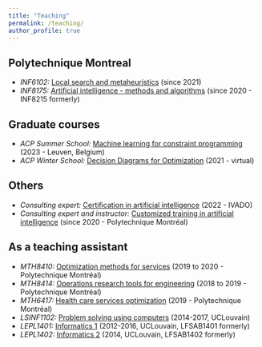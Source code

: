 ```yaml
---
title: "Teaching"
permalink: /teaching/
author_profile: true
---
```



## Polytechnique Montreal

* *INF6102:* [Local search and metaheuristics](https://www.polymtl.ca/programmes/cours/intelligence-artif-methodes-et-algorithmes-0) (since 2021)
* *INF8175:* [Artificial intelligence - methods and algorithms](https://www.polymtl.ca/programmes/cours/intelligence-artif-methodes-et-algorithmes-0) (since 2020 - INF8215 formerly)


## Graduate courses

* *ACP Summer School:* [Machine learning for constraint programming](https://school.a4cp.org/summer2023/) (2023 - Leuven, Belgium)
* *ACP Winter School:* [Decision Diagrams for Optimization](https://sites.google.com/view/acpwinterschool2021/home) (2021 - virtual)

## Others

* *Consulting expert:* [Certification in artificial intelligence](https://ivado-udem.bridgr.co/login) (2022 - IVADO)
* *Consulting expert and instructor:* [Customized training in artificial intelligence](https://www.polymtl.ca/entreprise/programmes-de-formation-sur-mesure-en-intelligence-numerique/en) (since 2020 - Polytechnique Montréal)

## As a teaching assistant

* *MTH8410:* [Optimization methods for services](https://www.polymtl.ca/programmes/cours/methodes-doptimisation-pour-les-services/en) (2019 to 2020 - Polytechnique Montréal)
* *MTH8414:* [Operations research tools for engineering](https://www.polymtl.ca/programmes/cours/outils-de-recherche-operationnelle-en-genie/en) (2018 to 2019 - Polytechnique Montréal)
* *MTH6417:* [Health care services optimization](https://www.polymtl.ca/programmes/cours/optimisation-des-ressources-en-sante/en) (2019 - Polytechnique Montréal)
* *LSINF1102:* [Problem solving using computers](https://sites.uclouvain.be/archives-portail/cdc2017/cours-2017-LSINF1102) (2014-2017, UCLouvain)
* *LEPL1401:* [Informatics 1](https://uclouvain.be/en-cours-2022-lepl1401) (2012-2016, UCLouvain, LFSAB1401 formerly)
* *LEPL1402:* [Informatics 2](https://uclouvain.be/en-cours-2022-lepl1402) (2014, UCLouvain, LFSAB1402 formerly)

